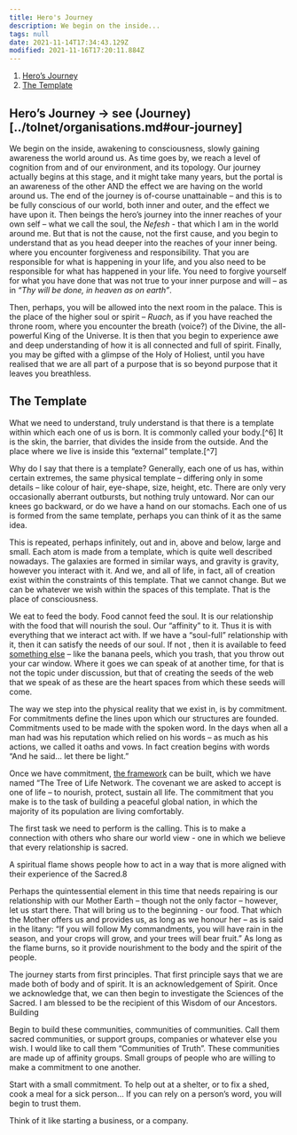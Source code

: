 ```yaml
---
title: Hero's Journey
description: We begin on the inside...
tags: null
date: 2021-11-14T17:34:43.129Z
modified: 2021-11-16T17:20:11.884Z
---
```


1. [Hero’s Journey](#heros-journey)
2. [The Template](#the-template)

## Hero’s Journey -> see (Journey)[../tolnet/organisations.md#our-journey]

We begin on the inside, awakening to consciousness, slowly gaining awareness the world around us. As time goes by, we reach a level of cognition from and of our environment, and its topology. Our journey actually begins at this stage, and it might take many years, but the portal is an awareness of the other AND the effect we are having on the world around us. The end of the journey is of-course unattainable – and this is to be fully conscious of our world, both inner and outer, and the effect we have upon it. Then beings the hero’s journey into the inner reaches of your own self – what we call the soul, the _Nefesh_ - that which I am in the world around me. But that is not the cause, not the first cause, and you begin to understand that as you head deeper into the reaches of your inner being. where you encounter forgiveness and responsibility. That you are responsible for what is happening in your life, and you also need to be responsible for what has happened in your life. You need to forgive yourself for what you have done that was not true to your inner purpose and will – as in _“Thy will be done, in heaven as on earth”_.

Then, perhaps, you will be allowed into the next room in the palace. This is the place of the higher soul or spirit – _Ruach_, as if you have reached the throne room, where you encounter the breath (voice?) of the Divine, the all-powerful King of the Universe. It is then that you begin to experience awe and deep understanding of how it is all connected and full of spirit. Finally, you may be gifted with a glimpse of the Holy of Holiest, until you have realised that we are all part of a purpose that is so beyond purpose that it leaves you breathless.

## The Template

What we need to understand, truly understand is that there is a template within which each one of us is born. It is commonly called your body.[^6] It is the skin, the barrier, that divides the inside from the outside. And the place where we live is inside this “external” template.[^7]

Why do I say that there is a template? Generally, each one of us has, within certain extremes, the same physical template – differing only in some details – like colour of hair, eye-shape, size, height, etc. There are only very occasionally aberrant outbursts, but nothing truly untoward. Nor can our knees go backward, or do we have a hand on our stomachs. Each one of us is formed from the same template, perhaps you can think of it as the same idea.

This is repeated, perhaps infinitely, out and in, above and below, large and small. Each atom is made from a template, which is quite well described nowadays. The galaxies are formed in similar ways, and gravity is gravity, however you interact with it. And we, and all of life, in fact, all of creation exist within the constraints of this template. That we cannot change. But we can be whatever we wish within the spaces of this template. That is the place of consciousness.

We eat to feed the body. Food cannot feed the soul. It is our relationship with the food that will nourish the soul. Our “affinity” to it. Thus it is with everything that we interact act with. If we have a “soul-full” relationship with it, then it can satisfy the needs of our soul. If not , then it is available to feed [something else](sitra_achara.html) – like the banana peels, which you trash, that you throw out your car window. Where it goes we can speak of at another time, for that is not the topic under discussion, but that of creating the seeds of the web that we speak of as these are the heart spaces from which these seeds will come.

The way we step into the physical reality that we exist in, is by commitment. For commitments define the lines upon which our structures are founded. Commitments used to be made with the spoken word. In the days when all a man had was his reputation which relied on his words – as much as his actions, we called it oaths and vows. In fact creation begins with words “And he said... let there be light.”

Once we have commitment, [the framework](../tol-framework.html) can be built, which we have named “The Tree of Life Network. The covenant we are asked to accept is one of life – to nourish, protect, sustain all life. The commitment that you make is to the task of building a peaceful global nation, in which the majority of its population are living comfortably.

The first task we need to perform is the calling. This is to make a connection with others who share our world view - one in which we believe that every relationship is sacred.

A spiritual flame shows people how to act in a way that is more aligned with their experience of the Sacred.8

Perhaps the quintessential element in this time that needs repairing is our relationship with our Mother Earth – though not the only factor – however, let us start there. That will bring us to the beginning - our food. That which the Mother offers us and provides us, as long as we honour her – as is said in the litany: “If you will follow My commandments, you will have rain in the season, and your crops will grow, and your trees will bear fruit.” As long as the flame burns, so it provide nourishment to the body and the spirit of the people.

The journey starts from first principles. That first principle says that we are made both of body and of spirit. It is an acknowledgement of Spirit. Once we acknowledge that, we can then begin to investigate the Sciences of the Sacred. I am blessed to be the recipient of this Wisdom of our Ancestors.
Building

Begin to build these communities, communities of communities. Call them sacred communities, or support groups, companies or whatever else you wish. I would like to call them “Communities of Truth”. These communities are made up of affinity groups. Small groups of people who are willing to make a commitment to one another.

Start with a small commitment. To help out at a shelter, or to fix a shed, cook a meal for a sick person... If you can rely on a person’s word, you will begin to trust them.

Think of it like starting a business, or a company.

